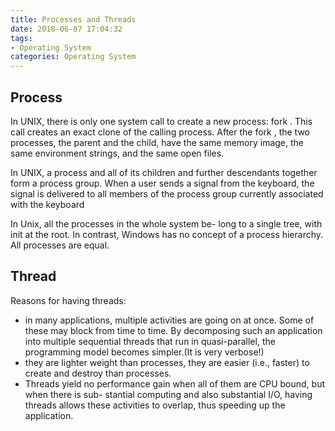 ```yaml
---
title: Processes and Threads
date: 2018-06-07 17:04:32
tags: 
- Operating System
categories: Operating System
---
```

##   Process
In UNIX, there is only one system call to create a new process: fork . This call
creates an exact clone of the calling process. After the fork , the two processes, the
parent and the child, have the same memory image, the same environment strings,
and the same open files.

In UNIX, a process and all of its children and further descendants together
form a process group. When a user sends a signal from the keyboard, the signal is
delivered to all members of the process group currently associated with the
keyboard

In Unix, all the processes in the whole system be-
long to a single tree, with init at the root. In contrast, Windows has no concept of a process hierarchy. All processes are
equal.

## Thread
Reasons for having threads:
*   in many
applications, multiple activities are going on at once. Some of these may block
from time to time. By decomposing such an application into multiple sequential
threads that run in quasi-parallel, the programming model becomes simpler.(It is very verbose!)
*   they are lighter weight than
processes, they are easier (i.e., faster) to create and destroy than processes.
*   Threads
yield no performance gain when all of them are CPU bound, but when there is sub-
stantial computing and also substantial I/O, having threads allows these activities
to overlap, thus speeding up the application.

